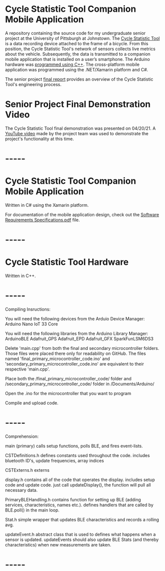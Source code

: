 # Cycle Statistic Tool Companion Mobile Application
A repository containing the source code for my undergraduate senior project at the University of Pittsburgh at Johnstown. The [Cycle Statistic Tool](https://github.com/Jacob-Hoff-man/Companion/blob/main/Cycle%20Statistic%20Tool%20Abstract.pdf) is a data recording device attached to the frame of a bicycle. From this position, the Cycle Statistic Tool's network of sensors collects live metrics about the vehicle. Subsequently, the data is transmitted to a companion mobile application that is installed on a user’s smartphone. The Arduino hardware was [programmed using C++](https://github.com/Jacob-Hoff-man/Companion/tree/main/Arduino%20Hardware%20Code). The cross-platform mobile application was programmed using the .NET/Xamarin platform and C#.

The senior project [final report](https://github.com/Jacob-Hoff-man/Companion/blob/main/Cycle%20Statistic%20Tool%20Final%20Report.pdf) provides an overview of the Cycle Statistic Tool's engineering process.
# Senior Project Final Demonstration Video
The Cycle Statistic Tool final demonstration was presented on 04/20/21. A [YouTube video](https://youtu.be/cTovEaKmmAo) made by the project team was used to demonstrate the project's functionality at this time.
# -----
# Cycle Statistic Tool Companion Mobile Application
Written in C# using the Xamarin platform.

For documentation of the mobile application design, check out the [Software Requirements Specifications.pdf](https://github.com/Jacob-Hoff-man/Companion/blob/main/Companion%20Software%20Requirements%20Specifications.pdf) file. 
# -----
# Cycle Statistic Tool Hardware
Written in C++.
# -----
Compiling Insructions:

You will need the following devices from the Arduio Device Manager:
	Arduino Nano IoT 33 Core

You will need the following libraries from the Arduino Library Manager:
	ArduinoBLE
	Adafruit_GPS
	Adafruit_EPD
	Adafruit_GFX
	SparkFunLSM6DS3

Delete 'main.cpp' from both the final and secondary microcontroller folders. Those files were placed there only for readability on GitHub. The files named 'final_primary_microcontroller_code.ino' and 'secondary_primary_microcontroller_code.ino' are equivalent to their respective 'main.cpp'.

Place both the /final_primary_microcontroller_code/ folder and /secondary_primary_microcontroller_code/ folder in /Documents/Arduino/

Open the .ino for the microcontroller that you want to program

Compile and upload code.
# -----
Comprehension:

main (primary)
	calls setup functions, polls BLE, and fires event-lists.


CSTDefinitions.h
	defines constants used throughout the code. includes bluetooth ID's, update frequencies, array indices
	
	
CSTExterns.h
	externs
	
	
display.h
	contains all of the code that operates the display. includes setup code and update code. just call updateDisplay(), the function will pull all necessary data.
	
	
PrimaryBLEHandling.h
	contains function for setting up BLE (adding services, characteristics, names etc.). defines handlers that are called by BLE.poll() in the main loop.
	
	
Stat.h
	simple wrapper that updates BLE characteristics and records a rolling avg.
	
	
updateEvent.h
	abstract class that is used to defines what happens when a sensor is updated. updateEvents should also update BLE Stats (and thereby characteristics) when new measurements are taken.
# -----  

